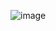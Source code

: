 ![image](https://user-images.githubusercontent.com/89837239/176835125-5c9239e2-0af2-4c7c-83f5-bc9eb35b42e9.png)
